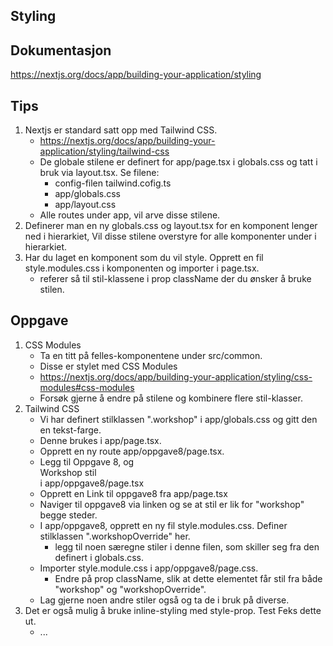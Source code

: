 ## Styling

## Dokumentasjon
https://nextjs.org/docs/app/building-your-application/styling

## Tips
1. Nextjs er standard satt opp med Tailwind CSS. 
   - https://nextjs.org/docs/app/building-your-application/styling/tailwind-css
   - De globale stilene er definert for app/page.tsx i globals.css og tatt i bruk via layout.tsx.
     Se filene:  
     - config-filen tailwind.cofig.ts
     - app/globals.css
     - app/layout.css 
   - Alle routes under app, vil arve disse stilene. 
2. Definerer man en ny globals.css og layout.tsx for en komponent lenger ned i hierarkiet, Vil disse stilene overstyre 
   for alle komponenter under i hierarkiet. 
3. Har du laget en komponent som du vil style. Opprett en fil style.modules.css i komponenten og importer i page.tsx.
   - referer så til stil-klassene i prop className der du ønsker å bruke stilen. 

## Oppgave
1. CSS Modules 
   - Ta en titt på felles-komponentene under src/common. 
   - Disse er stylet med CSS Modules 
   - https://nextjs.org/docs/app/building-your-application/styling/css-modules#css-modules
   - Forsøk gjerne å endre på stilene og kombinere flere stil-klasser.
2. Tailwind CSS
   - Vi har definert stilklassen ".workshop" i app/globals.css og gitt den en tekst-farge. 
   - Denne brukes i app/page.tsx. 
   - Opprett en ny route app/oppgave8/page.tsx.
   - Legg til <span>Oppgave 8</span>, <BackButton /> og <div className="workshop">Workshop stil</div> i app/oppgave8/page.tsx
   - Opprett en Link til oppgave8 fra app/page.tsx
   - Naviger til oppgave8 via linken og se at stil er lik for "workshop" begge steder.
   - I app/oppgave8, opprett en ny fil style.modules.css. Definer stilklassen ".workshopOverride" her.
     - legg til noen særegne stiler i denne filen, som skiller seg fra den definert i globals.css. 
   - Importer style.module.css i app/oppgave8/page.css.
     - Endre på prop className, slik at dette elementet får stil fra både "workshop" og "workshopOverride".
   - Lag gjerne noen andre stiler også og ta de i bruk på diverse. 
3. Det er også mulig å bruke inline-styling med style-prop. Test Feks dette ut.
   - <div style={{ backgroundColor: "blue"}}> ... </div>

            
     
